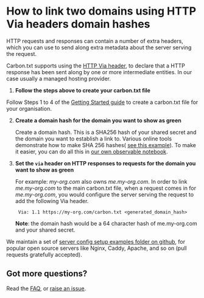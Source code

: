 # How to link two domains using HTTP Via headers domain hashes

HTTP requests and responses can contain a number of extra headers, which you can use to send along extra metadata about the server serving the request.

Carbon.txt supports using the [HTTP Via header](https://developer.mozilla.org/en-US/docs/Web/HTTP/Headers/via), to declare that a HTTP response has been sent along by one or more intermediate entities. In our case usually a managed hosting provider.

1. **Follow the steps above to create your carbon.txt file**

Follow Steps 1 to 4 of the [Getting Started guide](/README.md#getting-started) to create a carbon.txt file for your organisation.

2. **Create a domain hash for the domain you want to show as green**

   Create a domain hash. This is a SHA256 hash of your shared secret and the domain you want to establish a link to. Various online tools demonstrate how to make SHA 256 hashes( [see this example](https://codebeautify.org/sha256-hash-generator)). To make it easier, you can do all this in [our own observable notebook](https://observablehq.com/d/21dbe07b6d399868).

3. **Set the `via` header on HTTP responses to requests for the domain you want to show as green**

   For example: _my-org.com_ also owns _me.my-org.com_. In order to link _me.my-org.com_ to the main carbon.txt file, when a request comes in for _me.my-org.com_, you would configure the server serving the request to add the following Via header.

   ```HTTP
    Via: 1.1 https://my-org.com/carbon.txt <generated_domain_hash>
   ```

   **Note**: the domain hash would be a 64 character hash of me.my-org.com and your shared secret.

We maintain a set of [server config setup examples folder on github](https://github.com/thegreenwebfoundation/carbon.txt/tree/master/examples), for popular open source servers like Nginx, Caddy, Apache, and so on (pull requests gratefully accepted).

## Got more questions?

Read the [FAQ](/FAQ.md), or [raise an issue](/issues).

